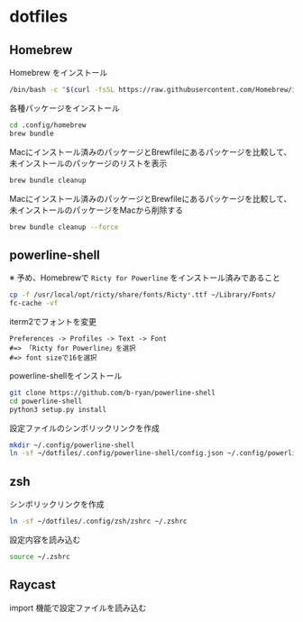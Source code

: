 # dotfiles

## Homebrew

Homebrew をインストール

```bash
/bin/bash -c "$(curl -fsSL https://raw.githubusercontent.com/Homebrew/install/HEAD/install.sh)"
```

各種パッケージをインストール

```bash
cd .config/homebrew
brew bundle
```

Macにインストール済みのパッケージとBrewfileにあるパッケージを比較して、未インストールのパッケージのリストを表示

```bash
brew bundle cleanup
```

Macにインストール済みのパッケージとBrewfileにあるパッケージを比較して、未インストールのパッケージをMacから削除する

```bash
brew bundle cleanup --force
```

## powerline-shell

※ 予め、Homebrewで `Ricty for Powerline` をインストール済みであること

```bash
cp -f /usr/local/opt/ricty/share/fonts/Ricty*.ttf ~/Library/Fonts/
fc-cache -vf
```

iterm2でフォントを変更

```
Preferences -> Profiles -> Text -> Font
#=> 「Ricty for Powerline」を選択
#=> font sizeで16を選択
```

powerline-shellをインストール

```bash
git clone https://github.com/b-ryan/powerline-shell
cd powerline-shell
python3 setup.py install
```

設定ファイルのシンボリックリンクを作成

```bash
mkdir ~/.config/powerline-shell
ln -sf ~/dotfiles/.config/powerline-shell/config.json ~/.config/powerline-shell/config.json
```

## zsh

シンボリックリンクを作成

```bash
ln -sf ~/dotfiles/.config/zsh/zshrc ~/.zshrc
```

設定内容を読み込む

```bash
source ~/.zshrc
```

## Raycast

import 機能で設定ファイルを読み込む

